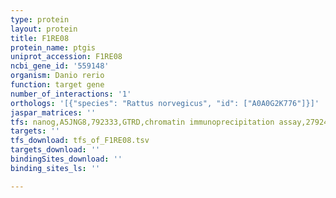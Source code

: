 ```yaml
---
type: protein
layout: protein
title: F1RE08
protein_name: ptgis
uniprot_accession: F1RE08
ncbi_gene_id: '559148'
organism: Danio rerio
function: target gene
number_of_interactions: '1'
orthologs: '[{"species": "Rattus norvegicus", "id": ["A0A0G2K776"]}]'
jaspar_matrices: ''
tfs: nanog,A5JNG8,792333,GTRD,chromatin immunoprecipitation assay,27924024%5Buid%5D,No
targets: ''
tfs_download: tfs_of_F1RE08.tsv
targets_download: ''
bindingSites_download: ''
binding_sites_ls: ''

---
```


